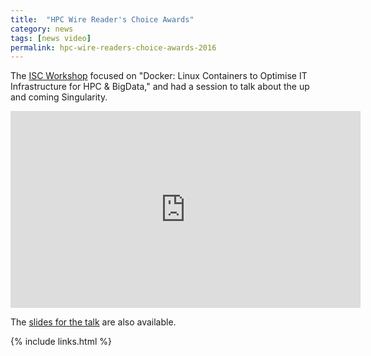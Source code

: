 ```yaml
---
title:  "HPC Wire Reader's Choice Awards"
category: news
tags: [news video]
permalink: hpc-wire-readers-choice-awards-2016
---
```



The <a href="http://qnib.org/isc/" target="_blank">ISC Workshop</a> focused on "Docker: Linux Containers to Optimise IT Infrastructure for HPC & BigData," and had a session to talk about the up and coming Singularity.

<iframe width="560" height="315" src="https://www.youtube.com/embed/IC74-Zz3J9Q?list=PLfE3_wJGw9KS0Zcl1KEEzziRMT5rYtGXv" frameborder="0" allowfullscreen></iframe>

The <a href="http://qnib.org/data/isc2016/3_missing_pieces.pdf" target="_blank">slides for the talk</a> are also available.

{% include links.html %}
